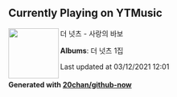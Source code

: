 ## Currently Playing on YTMusic

[<img align="left" width="100" src="https://lh3.googleusercontent.com/r1AfbsSYtAbc6cU0VeCqzemZlLCYB1IQq0l3tlO6X3IylxewGS7NZmcnt94HA8Bygmn7iRInSpe9TOJtyg">](https://music.youtube.com/watch?v=gAz5CB9UXI8)

더 넛츠 - 사랑의 바보

**Albums**: 더 넛츠 1집

Last updated at 03/12/2021 12:01

#### Generated with [20chan/github-now](https://github.com/20chan/github-now)


<!--
**20chan/20chan** is a ✨ _special_ ✨ repository because its `README.md` (this file) appears on your GitHub profile.

Here are some ideas to get you started:

- 🔭 I’m currently working on ...
- 🌱 I’m currently learning ...
- 👯 I’m looking to collaborate on ...
- 🤔 I’m looking for help with ...
- 💬 Ask me about ...
- 📫 How to reach me: ...
- 😄 Pronouns: ...
- ⚡ Fun fact: ...
-->

